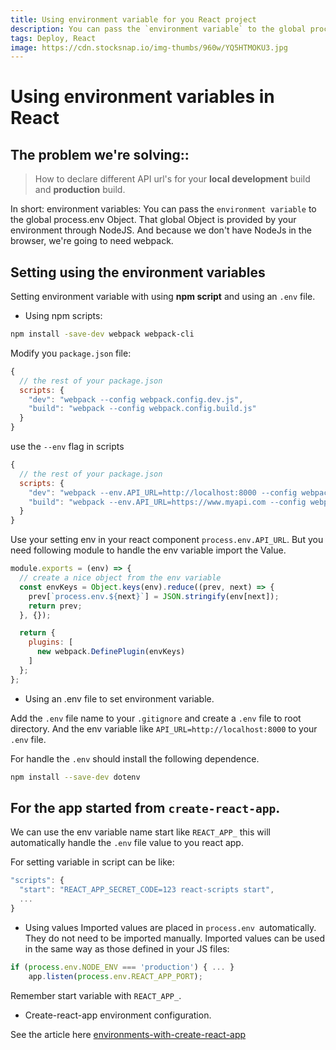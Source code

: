 ```yaml
---
title: Using environment variable for you React project
description: You can pass the `environment variable` to the global process.env Object. That global Object is provided by your environment through NodeJS. And because we don't have NodeJs in the browser, we're going to need webpack.
tags: Deploy, React
image: https://cdn.stocksnap.io/img-thumbs/960w/YQ5HTMOKU3.jpg
---
```

# Using environment variables in React 

## The problem we're solving::

> How to declare different API url's for your **local development** build and **production** build.

In short: environment variables:
You can pass the `environment variable` to the global process.env Object. 
That global Object is provided by your environment through NodeJS. And because we
don't have NodeJs in the browser, we're going to need webpack.

## Setting using the environment variables

Setting environment variable with using **npm script** and using an `.env` file.
* Using npm scripts:
```bash
npm install -save-dev webpack webpack-cli
```
Modify you `package.json` file:
```javascript
{
  // the rest of your package.json
  scripts: {
    "dev": "webpack --config webpack.config.dev.js",
    "build": "webpack --config webpack.config.build.js"
  }
}
```
use the `--env` flag in scripts
```javascript
{
  // the rest of your package.json
  scripts: {
    "dev": "webpack --env.API_URL=http://localhost:8000 --config webpack.config.dev.js",
    "build": "webpack --env.API_URL=https://www.myapi.com --config webpack.config.build.js"
  }
}
```
Use your setting env in your react component `process.env.API_URL`.
But you need following module to handle the env variable import the Value.
```javascript
module.exports = (env) => {
  // create a nice object from the env variable
  const envKeys = Object.keys(env).reduce((prev, next) => {
    prev[`process.env.${next}`] = JSON.stringify(env[next]);
    return prev;
  }, {});

  return {
    plugins: [
      new webpack.DefinePlugin(envKeys)
    ]
  };
};
```
* Using an .env file to set environment variable.

Add the `.env` file name to your `.gitignore` and create a `.env` file to root directory. And the env variable like `API_URL=http://localhost:8000` to your `.env` file.

For handle the `.env` should install the following dependence. 
```bash
npm install --save-dev dotenv
```

## For the app started from `create-react-app`.

We can use the env variable name start like `REACT_APP_` this will automatically handle the `.env` file value to you react app.

For setting variable in script can be like:
```javascript
"scripts": {
  "start": "REACT_APP_SECRET_CODE=123 react-scripts start",
  ...
}
```

* Using values
Imported values are placed in `process.env `automatically. 
They do not need to be imported manually. Imported values can be used in the same way as those defined in your JS files:
```javascript
if (process.env.NODE_ENV === 'production') { ... }
    app.listen(process.env.REACT_APP_PORT);
```
Remember start variable with `REACT_APP_`.

* Create-react-app environment configuration.

See the article here [environments-with-create-react-app](https://medium.com/@tacomanator/environments-with-create-react-app-7b645312c09d)
